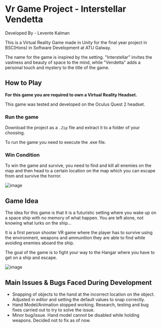 # Vr Game Project - Interstellar Vendetta

Developed By - Levente Kalman

This is a Virtual Reality Game made in Unity for the final year project in BSC(Hons) in Software Development at ATU Galway.

The name for the game is inspired by the setting. "Interstellar" invites the vastness and beauty of space to the mind, while "Vendetta" adds a personal touch and mystery to the title of the game.

## How to Play
**For this game you are required to own a Virtual Reality Headset.**

This game was tested and developed on the Oculus Quest 2 headset.

### Run the game
Download the project as a ``.Zip`` file and extract it to a folder of your choosing. 

To run the game you need to execute the .exe file.

### Win Condition
To win the game and survive, you need to find and kill all enemies on the map and then head to a certain location on the map which you can escape from and survive the horror.

![image](https://github.com/user-attachments/assets/1c8c44d4-aca7-4760-943b-e8e435e9d057)

## Game Idea

The idea for this game is that it is a futuristic setting where you wake up on a space ship with no memory of what happen. You are left alone, not knowing what lurks on the ship...

It is a first person shooter VR game where the player has to survive using the environment, weapons and ammunition they are able to find while avoiding enemies aboard the ship.

The goal of the game is to fight your way to the Hangar where you have to get on a ship and escape. 

![image](https://github.com/user-attachments/assets/d6cebda1-f4e5-41f2-b530-11cc0ce215ae)

## Main Issues & Bugs Faced During Development
- Snapping of objects to the hand at the incorrect location on the object. Adjusted in editor and setting the default values to snap correctly.
- Hand Model/Animation stopped working. Research, testing and bug fixes carried out to try to solve the issue.
-  Minor bug/issue. Hand model cannot be disabled while holding weapons. Decided not to fix as of now.
